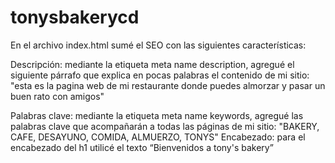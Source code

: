 # tonysbakerycd
 
 En el archivo index.html sumé el SEO con las siguientes características:

Descripción: mediante la etiqueta meta name description, agregué el siguiente párrafo que explica en pocas palabras el contenido de mi sitio: "esta es la pagina web de mi restaurante donde puedes almorzar y pasar un buen rato con amigos"

Palabras clave: mediante la etiqueta meta name keywords, agregué las palabras clave que acompañarán a todas las páginas de mi sitio: "BAKERY, CAFE, DESAYUNO, COMIDA, ALMUERZO, TONYS"
Encabezado: para el encabezado del h1 utilicé el texto “Bienvenidos a tony's bakery”
